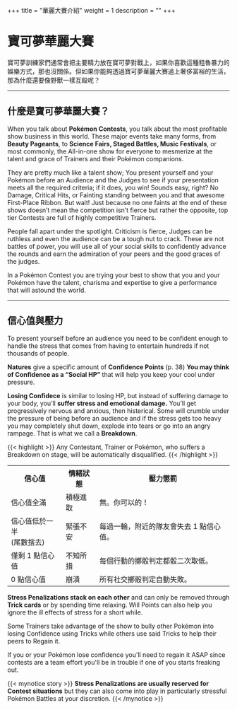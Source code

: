 +++
title = "華麗大賽介紹"
weight = 1
description = ""
+++
# 寶可夢華麗大賽
寶可夢訓練家們通常會把主要精力放在寶可夢對戰上，如果你喜歡這種粗魯暴力的娛樂方式，那也沒關係。但如果你能夠透過寶可夢華麗大賽過上奢侈富裕的生活，那為什麼還要像野獸一樣互毆呢？

---
## 什麼是寶可夢華麗大賽？
When you talk about **Pokémon Contests**, you talk about the most  profitable  show  business  in  this  world. These  major events take many forms, from **Beauty Pageants**, to **Science Fairs, Staged Battles, Music Festivals**, or most commonly, the All-in-one show for everyone to mesmerize at the talent and grace of Trainers and their Pokémon companions. 

They  are  pretty  much  like  a  talent  show; You  present yourself and your Pokémon before an Audience and the Judges to see if your presentation meets all the required criteria; if it does, you win! Sounds easy, right? 
No Damage, Critical Hits, or Fainting standing between you and that awesome First-Place Ribbon. But wait! Just because no one faints at the end of these shows doesn’t mean the competition isn’t fierce but rather the opposite, top tier Contests are full of highly competitive Trainers. 

People  fall  apart  under  the  spotlight.  Criticism  is  fierce, Judges can be ruthless and even the audience can be a tough nut to crack.
These are not battles of power, you will use all of your social skills to confidently advance the rounds and earn the admiration of your peers and the good graces of the judges. 

In a Pokémon Contest you are trying your best to show that you and your Pokémon have the talent, charisma and  expertise  to  give  a  performance  that  will  astound  the world. 

---
## 信心值與壓力
To present yourself before an audience you need to be confident enough to handle the stress that comes from having to entertain hundreds if not thousands of people.

**Natures**  give  a  specific  amount  of  **Confidence  Points** (p. 38) **You may think of Confidence as a “Social HP”** that will help you keep your cool under pressure.

**Losing Confidece**  is similar to losing HP, but instead of suffering damage to your body, you’ll **suffer stress and emotional damage.** You’ll get progressively nervous and  anxious,  then  histerical.  Some  will  crumble  under  the pressure of being before an audience and if the stress gets too heavy you may completely shut down, explode into tears or go into an angry rampage. That is what we call a **Breakdown**.

{{< highlight >}}
Any Contestant, Trainer or Pokémon, who suffers a Breakdown on stage, will be automatically disqualified. 
{{< /highlight >}}

<table>
	<tr><th>信心值</th><th>情緒狀態</th><th>壓力懲罰</th></tr>
	<tr>
		<td>信心值全滿</td>
		<td>積極進取</td>
		<td>無。你可以的！</td></tr>
	<tr>
		<td>信心值低於一半<br/>(尾數捨去)</td>
		<td>緊張不安</td>
		<td>每過一輪，附近的隊友會失去 1 點信心值。</td></tr>
	<tr>
		<td>僅剩 1 點信心值</td>
		<td>不知所措</td>
		<td>每個行動的擲骰判定都骰二次取低。</td></tr>
	<tr>
		<td>0 點信心值</td>
		<td>崩潰</td>
		<td>所有社交擲骰判定自動失敗。</td></tr>
</table>

**Stress Penalizations stack on each other** and can only be removed through **Trick cards** or by spending time relaxing. Will  Points  can  also  help  you  ignore  the  ill  effects  of stress for a short while.

Some Trainers take advantage of the show to bully other Pokémon into losing Confidence using Tricks while others use said Tricks to help their peers to Regain it.

If  you  or  your  Pokémon  lose  confidence  you'll  need  to regain it ASAP since contests are a team effort you'll be in trouble if one of you starts freaking out.

{{< mynotice story >}}
**Stress  Penalizations  are  usually reserved  for  Contest  situations** but they can also come into play in particularly stressful Pokémon Battles at your discretion.
{{< /mynotice >}}

